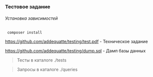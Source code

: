 ### Тестовое задание

###### Установка зависимостей
     composer install

https://github.com/addequatte/testing/test.pdf - Техническое задание

https://github.com/addequatte/testing/dump.sql - Дамп базы данных

>Тесты в каталоге ./tests

> Запросы в каталоге ./queries